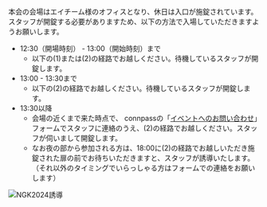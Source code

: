 本会の会場はエイチーム様のオフィスとなり、休日は入口が施錠されています。スタッフが開錠する必要がありますため、以下の方法で入場していただきますようお願いします。

-   12:30（開場時刻） - 13:00（開始時刻）まで
    -   以下の(1)または(2)の経路でお越しください。待機しているスタッフが開錠します。
-   13:00 - 13:30まで
    -   以下の(2)の経路でお越しください。待機しているスタッフが開錠します。
-   13:30以降
    -   会場の近くまで来た時点で、 connpassの「[イベントへのお問い合わせ](https://ngk2022s.connpass.com/event/294313/inquiry/)」フォームでスタッフに連絡のうえ、(2)の経路でお越しください。スタッフが伺いまして開錠します。
    -   なお夜の部から参加される方は、18:00に(2)の経路でお越しいただき施錠された扉の前でお待ちいただきますと、スタッフが誘導いたします。（それ以外のタイミングでいらっしゃる方はフォームでの連絡をお願いします）

![NGK2024誘導](https://github.com/nagoya-godo-konshinkai/ngk2024s/assets/20628/4af180f4-375c-411b-b114-6e0bbc021db6)
